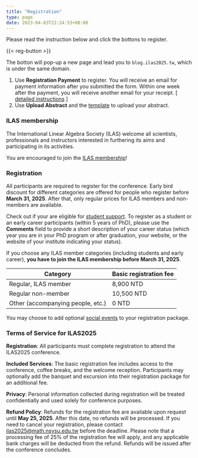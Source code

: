 ```yaml
---
title: "Registration"
type: page
date: 2023-04-03T22:24:53+08:00
---
```


<!-- {{< announcement "Announcement:  The early bird deadline has been extended to April 6." >}} -->

Please read the instruction below and click the bottons to register.

{{< reg-button >}}

The botton will pop-up a new page and lead you to `blog.ilas2025.tw`, which 
is under the same domain.

1. Use **Registration Payment** to register.  You will receive an email for 
payment information after you submitted the form.  Within one week after the 
payment, you will receive another email for your receipt.
[ [detailed instructions](/files/registration-payment-instructions.pdf) ]
2. Use **Upload Abstract** and the [template](/files/abstract-template.tex) to 
upload your abstract.  



<!-- ```tex
You may type $\TeX$ code
in your title and abstract.  You may assume the `amsmath` package is loaded and 
only copy and paste the content of your abstract to the form.

\documentclass{article}
\usepackage{amsmath}

\begin{document}
% paste only this part to the abstract.
\end{document}
``` -->


### ILAS membership

The International Linear Algebra Society (ILAS) welcome all scientists, 
professionals and instructors interested in furthering its aims and 
participating in its activities.

You are encouraged to join the [ILAS membership](https://ilasic.org/join-ilas/)!

### Registration

All participants are required to register for the conference.  Early bird 
discount for different categories are offered for people who register before 
**March 31, 2025**.  After that, only regular prices for ILAS members and 
non-members are available.  

Check out if your are eligible for [student support](student-support/).
To register as a student or an early career participants 
(within 5 years of PhD), please use the **Comments** field to provide a short 
description of your career status (which year you are in your PhD program 
or after graduation, your website, or the website of your institute 
indicating your status).  

If you choose any ILAS member categories (including students and early career), 
**you have to join the ILAS membership before March 31, 2025**. 

| Category                              | Basic registration fee |
| ------------------------------------- | ---------------------- |
| Regular, ILAS member                  | 8,900 NTD             |
| Regular non-member                    | 10,500 NTD            |
| Other (accompanying people, etc.)     | 0 NTD                 |

You may choose to add optional [social events](social/) to your registration 
package.

<!-- | Early bird, ILAS member, standard     | 6,800 NTD             |
| Early bird, ILAS member, early career | 3,400 NTD             |
| Early bird, ILAS member, student      | 1,700 NTD             |
| Early bird, non-member                | 8,400 NTD             | -->

### Terms of Service for ILAS2025

**Registration**: All participants must complete registration to attend the 
ILAS2025 conference.

**Included Services**: The basic registration fee includes access to the 
conference, coffee breaks, and the welcome reception. Participants may 
optionally add the banquet and excursion into their registration package for 
an additional fee.

**Privacy**: Personal information collected during registration will be treated 
confidentially and used solely for conference purposes.

**Refund Policy**: Refunds for the registration fee are available upon request 
until **May 25, 2025**. After this date, no refunds will be processed. 
If you need to cancel your registration, please contact 
ilas2025@math.nsysu.edu.tw before the deadline. Please note that a processing 
fee of 25% of the registration fee will apply, and any applicable bank charges 
will be deducted from the refund. Refunds will be issued after the conference 
concludes.
